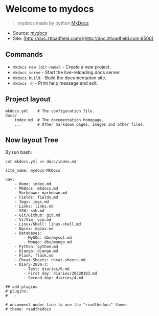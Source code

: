 # Welcome to mydocs

> mydocs made by python [MkDocs](http://doc.ztloadfield.com:8500/mkdocs/)

- Source: *[mydocs](https://github.com/dick7/mydocs)*
- Site: [http://doc.ztloadfield.com/](http://doc.ztloadfield.com:8500)


## Commands

* `mkdocs new [dir-name]` - Create a new project.
* `mkdocs serve` - Start the live-reloading docs server.
* `mkdocs build` - Build the documentation site.
* `mkdocs -h` - Print help message and exit.

## Project layout

    mkdocs.yml    # The configuration file.
    docs/
        index.md  # The documentation homepage.
        ...       # Other markdown pages, images and other files.

## Now layout Tree

By run bash:

`cat mkdocs.yml >> docs/index.md`


```
site_name: mydocs-MkDocs

nav:
    - Home: index.md
    - MkDocs: mkdocs.md
    - Markdown: markdown.md
    - Fields: fields.md
    - Imgs: imgs.md
    - Links: links.md
    - SSH: ssh.md
    - Git/Github: git.md
    - Vi/Vim: vim.md
    - Linux/Shell: linux-shell.md
    - Nginx: nginx.md
    - Databases:
        - MySQL: dbs/mysql.md
        - Mongo: dbs/mongo.md
    - Python: python.md
    - Django: django.md
    - Flask: flask.md
    - Cheat-Sheets: cheat-sheets.md
    - Diary-2020-3: 
        - Test: diaries/0.md
        - First day: diaries/20200303.md
        - Second day: diaries/4.md

## add plugins
# plugins:
#   - 

# uncomment under line to use the "readthedocs" theme
# theme: readthedocs
```

